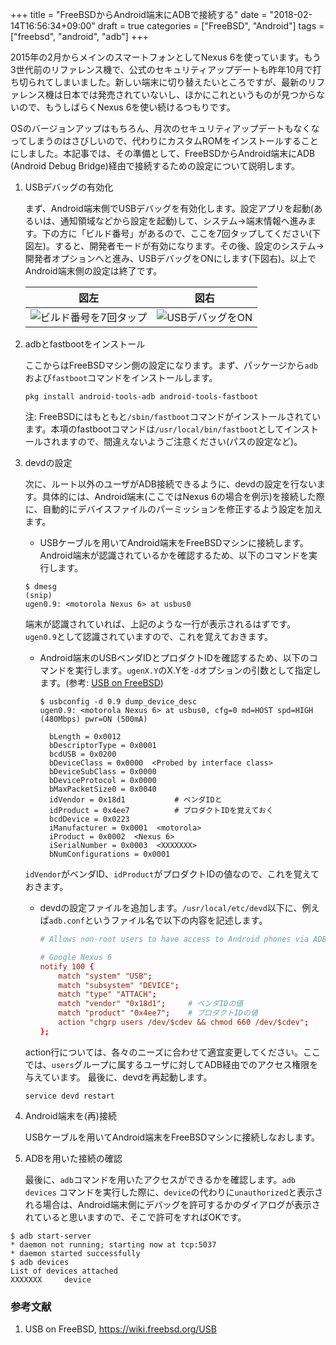 +++
title = "FreeBSDからAndroid端末にADBで接続する"
date = "2018-02-14T16:56:34+09:00"
draft = true
categories = ["FreeBSD", "Android"]
tags = ["freebsd", "android", "adb"]
+++

2015年の2月からメインのスマートフォンとしてNexus 6を使っています。もう3世代前のリファレンス機で、公式のセキュリティアップデートも昨年10月で打ち切られてしまいました。新しい端末に切り替えたいところですが、最新のリファレンス機は日本では発売されていないし、ほかにこれというものが見つからないので、もうしばらくNexus 6を使い続けるつもりです。

OSのバージョンアップはもちろん、月次のセキュリティアップデートもなくなってしまうのはさびしいので、代わりにカスタムROMをインストールすることにしました。本記事では、その準備として、FreeBSDからAndroid端末にADB (Android Debug Bridge)経由で接続するための設定について説明します。

1. USBデバッグの有効化

    まず、Android端末側でUSBデバッグを有効化します。設定アプリを起動(あるいは、通知領域などから設定を起動)して、システム→端末情報へ進みます。下の方に「ビルド番号」があるので、ここを7回タップしてください(下図左)。すると、開発者モードが有効になります。その後、設定のシステム→開発者オプションへと進み、USBデバッグをONにします(下図右)。以上でAndroid端末側の設定は終了です。

    |図左|図右|
    |:---:|:---:|
    |![ビルド番号を7回タップ](/img/android-developer-7taps.png)|![USBデバッグをON](/img/android-developer-usb-debug.png)|

1. adbとfastbootをインストール

    ここからはFreeBSDマシン側の設定になります。まず、パッケージから`adb`および`fastboot`コマンドをインストールします。
    ```shell-script
    pkg install android-tools-adb android-tools-fastboot
    ```
    注: FreeBSDにはもともと`/sbin/fastboot`コマンドがインストールされています。本項のfastbootコマンドは`/usr/local/bin/fastboot`としてインストールされますので、間違えないようご注意ください(パスの設定など)。

1. devdの設定

    次に、ルート以外のユーザがADB接続できるように、devdの設定を行ないます。具体的には、Android端末(ここではNexus 6の場合を例示)を接続した際に、自動的にデバイスファイルのパーミッションを修正するよう設定を加えます。

    - USBケーブルを用いてAndroid端末をFreeBSDマシンに接続します。Android端末が認識されているかを確認するため、以下のコマンドを実行します。
    ```shell-session
    $ dmesg
    (snip)
    ugen0.9: <motorola Nexus 6> at usbus0
    ```
    端末が認識されていれば、上記のような一行が表示されるはずです。`ugen0.9`として認識されていますので、これを覚えておきます。

    - Android端末のUSBベンダIDとプロダクトIDを確認するため、以下のコマンドを実行します。`ugenX.Y`のX.Yを`-d`オプションの引数として指定します。(参考: [USB on FreeBSD](https://wiki.freebsd.org/USB))
        ```shell-session
        $ usbconfig -d 0.9 dump_device_desc
        ugen0.9: <motorola Nexus 6> at usbus0, cfg=0 md=HOST spd=HIGH (480Mbps) pwr=ON (500mA)
        
          bLength = 0x0012 
          bDescriptorType = 0x0001 
          bcdUSB = 0x0200 
          bDeviceClass = 0x0000  <Probed by interface class>
          bDeviceSubClass = 0x0000 
          bDeviceProtocol = 0x0000 
          bMaxPacketSize0 = 0x0040 
          idVendor = 0x18d1           # ベンダIDと
          idProduct = 0x4ee7          # プロダクトIDを覚えておく
          bcdDevice = 0x0223 
          iManufacturer = 0x0001  <motorola>
          iProduct = 0x0002  <Nexus 6>
          iSerialNumber = 0x0003  <XXXXXXX>
          bNumConfigurations = 0x0001 
        ```
    `idVendor`がベンダID、`idProduct`がプロダクトIDの値なので、これを覚えておきます。

    - devdの設定ファイルを追加します。`/usr/local/etc/devd`以下に、例えば`adb.conf`というファイル名で以下の内容を記述します。
        ```conf
        # Allows non-root users to have access to Android phones via ADB.
        
        # Google Nexus 6
        notify 100 {
            match "system" "USB";
            match "subsystem" "DEVICE";
            match "type" "ATTACH";
            match "vendor" "0x18d1";     # ベンダIDの値
            match "product" "0x4ee7";    # プロダクトIDの値
            action "chgrp users /dev/$cdev && chmod 660 /dev/$cdev";
        };
        ```
    action行については、各々のニーズに合わせて適宜変更してください。ここでは、`users`グループに属するユーザに対してADB経由でのアクセス権限を与えています。
    最後に、devdを再起動します。
    ```shell-script
    service devd restart
    ```

1. Android端末を(再)接続

    USBケーブルを用いてAndroid端末をFreeBSDマシンに接続しなおします。

1. ADBを用いた接続の確認

    最後に、`adb`コマンドを用いたアクセスができるかを確認します。`adb devices`
コマンドを実行した際に、`device`の代わりに`unauthorized`と表示される場合は、Android端末側にデバッグを許可するかのダイアログが表示されていると思いますので、そこで許可をすればOKです。

```shell-session
$ adb start-server
* daemon not running; starting now at tcp:5037
* daemon started successfully
$ adb devices
List of devices attached
XXXXXXX     device
```

### 参考文献
1. USB on FreeBSD, https://wiki.freebsd.org/USB
